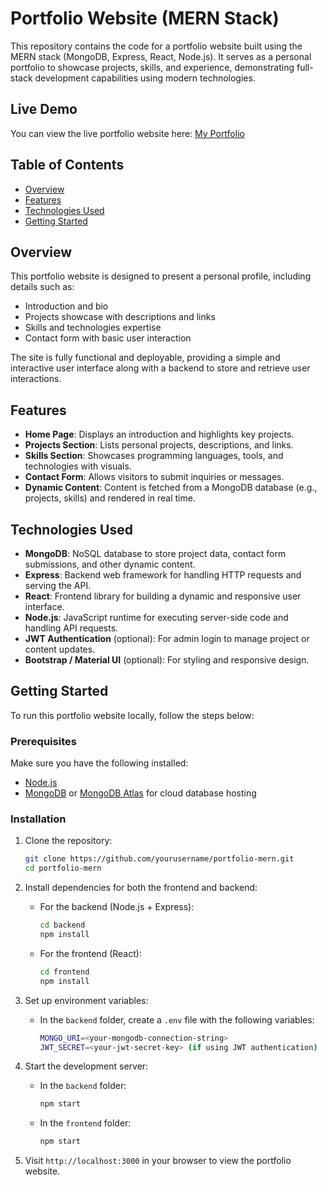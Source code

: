 # Portfolio Website (MERN Stack)

This repository contains the code for a portfolio website built using the MERN stack (MongoDB, Express, React, Node.js). It serves as a personal portfolio to showcase projects, skills, and experience, demonstrating full-stack development capabilities using modern technologies.

## Live Demo

You can view the live portfolio website here: [My Portfolio](https://my-portfolio-delta-nine-61.vercel.app/)

## Table of Contents

- [Overview](#overview)
- [Features](#features)
- [Technologies Used](#technologies-used)
- [Getting Started](#getting-started)

## Overview

This portfolio website is designed to present a personal profile, including details such as:

- Introduction and bio
- Projects showcase with descriptions and links
- Skills and technologies expertise
- Contact form with basic user interaction

The site is fully functional and deployable, providing a simple and interactive user interface along with a backend to store and retrieve user interactions.

## Features

- **Home Page**: Displays an introduction and highlights key projects.
- **Projects Section**: Lists personal projects, descriptions, and links.
- **Skills Section**: Showcases programming languages, tools, and technologies with visuals.
- **Contact Form**: Allows visitors to submit inquiries or messages.
- **Dynamic Content**: Content is fetched from a MongoDB database (e.g., projects, skills) and rendered in real time.

## Technologies Used

- **MongoDB**: NoSQL database to store project data, contact form submissions, and other dynamic content.
- **Express**: Backend web framework for handling HTTP requests and serving the API.
- **React**: Frontend library for building a dynamic and responsive user interface.
- **Node.js**: JavaScript runtime for executing server-side code and handling API requests.
- **JWT Authentication** (optional): For admin login to manage project or content updates.
- **Bootstrap / Material UI** (optional): For styling and responsive design.

## Getting Started

To run this portfolio website locally, follow the steps below:

### Prerequisites

Make sure you have the following installed:

- [Node.js](https://nodejs.org/)
- [MongoDB](https://www.mongodb.com/try/download/community) or [MongoDB Atlas](https://www.mongodb.com/cloud/atlas) for cloud database hosting

### Installation

1. Clone the repository:

    ```bash
    git clone https://github.com/yourusername/portfolio-mern.git
    cd portfolio-mern
    ```

2. Install dependencies for both the frontend and backend:

    - For the backend (Node.js + Express):

      ```bash
      cd backend
      npm install
      ```

    - For the frontend (React):

      ```bash
      cd frontend
      npm install
      ```

3. Set up environment variables:

    - In the `backend` folder, create a `.env` file with the following variables:

      ```bash
      MONGO_URI=<your-mongodb-connection-string>
      JWT_SECRET=<your-jwt-secret-key> (if using JWT authentication)
      ```

4. Start the development server:

    - In the `backend` folder:

      ```bash
      npm start
      ```

    - In the `frontend` folder:

      ```bash
      npm start
      ```

5. Visit `http://localhost:3000` in your browser to view the portfolio website.

